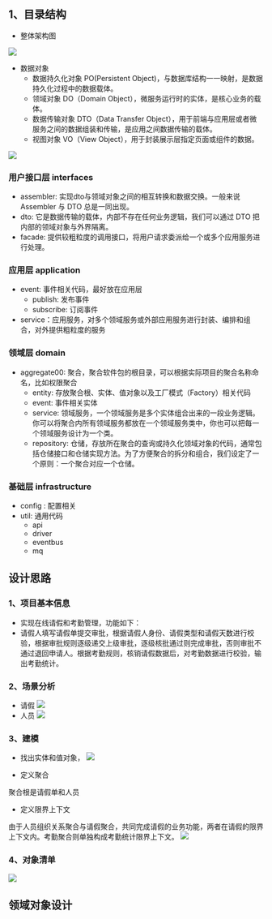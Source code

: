 
## 1、目录结构

- 整体架构图

![](整体架构图.png)

- 数据对象
  - 数据持久化对象 PO(Persistent Object)，与数据库结构一一映射，是数据持久化过程中的数据载体。
  - 领域对象 DO（Domain Object），微服务运行时的实体，是核心业务的载体。
  - 数据传输对象 DTO（Data Transfer Object），用于前端与应用层或者微服务之间的数据组装和传输，是应用之间数据传输的载体。
  - 视图对象 VO（View Object），用于封装展示层指定页面或组件的数据。


![](数据对象.png)

### 用户接口层 interfaces

- assembler: 实现dto与领域对象之间的相互转换和数据交换。一般来说 Assembler 与 DTO 总是一同出现。
- dto: 它是数据传输的载体，内部不存在任何业务逻辑，我们可以通过 DTO 把内部的领域对象与外界隔离。
- facade: 提供较粗粒度的调用接口，将用户请求委派给一个或多个应用服务进行处理。

### 应用层 application
- event: 事件相关代码，最好放在应用层
  - publish: 发布事件
  - subscribe: 订阅事件
- service：应用服务，对多个领域服务或外部应用服务进行封装、编排和组合，对外提供粗粒度的服务

### 领域层 domain

- aggregate00: 聚合，聚合软件包的根目录，可以根据实际项目的聚合名称命名，比如权限聚合
  - entity: 存放聚合根、实体、值对象以及工厂模式（Factory）相关代码
  - event: 事件相关实体
  - service: 领域服务，一个领域服务是多个实体组合出来的一段业务逻辑。你可以将聚合内所有领域服务都放在一个领域服务类中，你也可以把每一个领域服务设计为一个类。
  - repository: 仓储，存放所在聚合的查询或持久化领域对象的代码，通常包括仓储接口和仓储实现方法。为了方便聚合的拆分和组合，我们设定了一个原则：一个聚合对应一个仓储。

### 基础层 infrastructure

- config : 配置相关
- util: 通用代码
  - api
  - driver
  - eventbus
  - mq

## 设计思路

### 1、项目基本信息
- 实现在线请假和考勤管理，功能如下：
- 请假人填写请假单提交审批，根据请假人身份、请假类型和请假天数进行校验，根据审批规则逐级递交上级审批，逐级核批通过则完成审批，否则审批不通过退回申请人。根据考勤规则，核销请假数据后，对考勤数据进行校验，输出考勤统计。

### 2、场景分析
- 请假
![](场景分析.jpg)
- 人员
![](人员场景分析.jpg)


### 3、建模
- 找出实体和值对象， 
![](实体和命令的关系.jpg)

- 定义聚合

聚合根是请假单和人员

- 定义限界上下文

由于人员组织关系聚合与请假聚合，共同完成请假的业务功能，两者在请假的限界上下文内。考勤聚合则单独构成考勤统计限界上下文。
![](限界上下文.jpg)

### 4、对象清单

![](对象清单.jpg)

## 领域对象设计